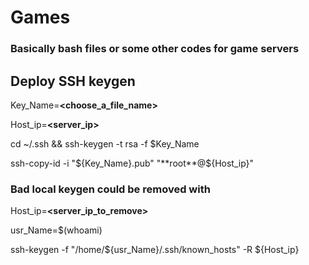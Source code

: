 # Games
### Basically bash files or some other codes for game servers



## Deploy SSH keygen

  Key_Name=**\<choose_a_file_name\>**
  
  Host_ip=**\<server_ip\>**
  
  cd ~/.ssh && ssh-keygen -t rsa -f $Key_Name
  
  ssh-copy-id -i "${Key_Name}.pub"  "**root**@${Host_ip}"

  ### Bad local keygen could be removed with
  
  Host_ip=**\<server_ip_to_remove\>**
  
  usr_Name=$(whoami)
  
  ssh-keygen -f "/home/${usr_Name}/.ssh/known_hosts" -R ${Host_ip}
